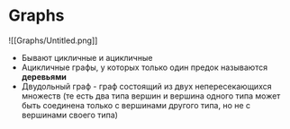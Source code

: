 # Graphs

![[Graphs/Untitled.png]]

- Бывают цикличные и ацикличные
- Ацикличные графы, у которых только один предок называются **деревьями**
- Двудольный граф - граф состоящий из двух непересекающихся множеств (те есть два типа вершин и вершина одного типа может быть соединена только с вершинами другого типа, но не с вершинами своего типа)